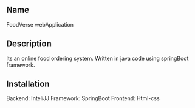 ## Name
FoodVerse webApplication

## Description
Its an online food ordering system. Written in java code using springBoot framework.

## Installation
Backend: InteliJJ
Framework: SpringBoot
Frontend: Html-css
